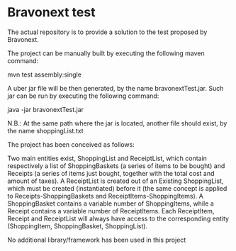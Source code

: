 # Bravonext test
The actual repository is to provide a solution to the test proposed by Bravonext.

The project can be manually built by executing the following maven command:

mvn test assembly:single

A uber jar file will be then generated, by the name bravonextTest.jar. Such jar can be run by executing the following command:

java -jar bravonextTest.jar

N.B.: At the same path where the jar is located, another file should exist, by the name shoppingList.txt

The project has been conceived as follows:

Two main entities exist, ShoppingList and ReceiptList, which contain respectively a list of ShoppingBaskets (a series of items to be bought) and Receipts (a series of items just bought, together with the total cost and amount of taxes). A ReceiptList is created out of an Existing ShoppingList, which must be created (instantiated) before it (the same concept is applied to Receipts-ShoppingBaskets and ReceiptItems-ShoppingItems). 
A ShoppingBasket contains a variable number of ShoppingItems, while a Receipt contains a variable number of ReceiptItems. Each ReceiptItem, Receipt and ReceiptList will always have access to the corresponding entity (ShoppingItem, ShoppingBasket, ShoppingList).

No additional library/framework has been used in this project
